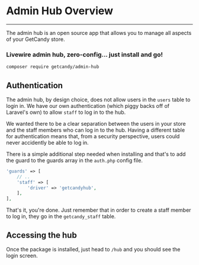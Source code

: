 # Admin Hub Overview

---

The admin hub is an open source app that allows you to manage all aspects of your GetCandy store.

### Livewire admin hub, zero-config... just install and go!

```sh
composer require getcandy/admin-hub
```

## Authentication

The admin hub, by design choice, does not allow users in the `users` table to login in. We have our own authentication (which piggy backs off of Laravel's own) to allow `staff` to log in to the hub.

We wanted there to be a clear separation between the users in your store and the staff members who can log in to the hub. Having a different table for authentication means that, from a security perspective, users could never accidently be able to log in.

There is a simple additional step needed when installing and that's to add the guard to the guards array in the `auth.php` config file.

```php
'guards' => [
    // ..
    'staff' => [
        'driver' => 'getcandyhub',
    ],
],
```

That's it, you're done. Just remember that in order to create a staff member to log in, they go in the `getcandy_staff` table.

## Accessing the hub

Once the package is installed, just head to `/hub` and you should see the login screen.
